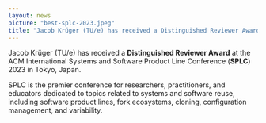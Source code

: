 ```yaml
---
layout: news
picture: "best-splc-2023.jpeg"
title: "Jacob Krüger (TU/e) has received a Distinguished Reviewer Award at SPLC 2023"
---
```


Jacob Krüger (TU/e) has received a __Distinguished Reviewer Award__ at the ACM International Systems and Software Product Line Conference (__SPLC__) 2023 in Tokyo, Japan.

SPLC is the premier conference for researchers, practitioners, and educators dedicated to topics related to systems and software reuse, including software product lines, fork ecosystems, cloning, configuration management, and variability.
